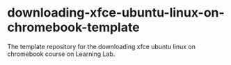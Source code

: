 # downloading-xfce-ubuntu-linux-on-chromebook-template
The template repository for the downloading xfce ubuntu linux on chromebook course on Learning Lab.

